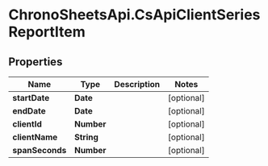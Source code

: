 # ChronoSheetsApi.CsApiClientSeriesReportItem

## Properties
Name | Type | Description | Notes
------------ | ------------- | ------------- | -------------
**startDate** | **Date** |  | [optional] 
**endDate** | **Date** |  | [optional] 
**clientId** | **Number** |  | [optional] 
**clientName** | **String** |  | [optional] 
**spanSeconds** | **Number** |  | [optional] 


